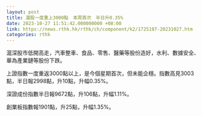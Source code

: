 ```yaml
---
layout: post
title: 滬股一度重上3000點　本周首次　半日升0.35%
date: 2023-10-27 11:51:42.000000000 +08:00
link: https://news.rthk.hk/rthk/ch/component/k2/1725187-20231027.htm
categories: rthk
---
```


滬深股市低開高走，汽車整車、食品、零售、醫藥等股份造好，水利、數據安全、華為產業鏈等股份下跌。

上證指數一度重返3000點以上，是今個星期首次，但未能企穩。指數高見3003點，半日報2998點，升10點，升幅0.35%。

深證成份指數半日報9672點，升106點，升幅1.11%。

創業板指數報1901點，升25點，升幅1.35%。
